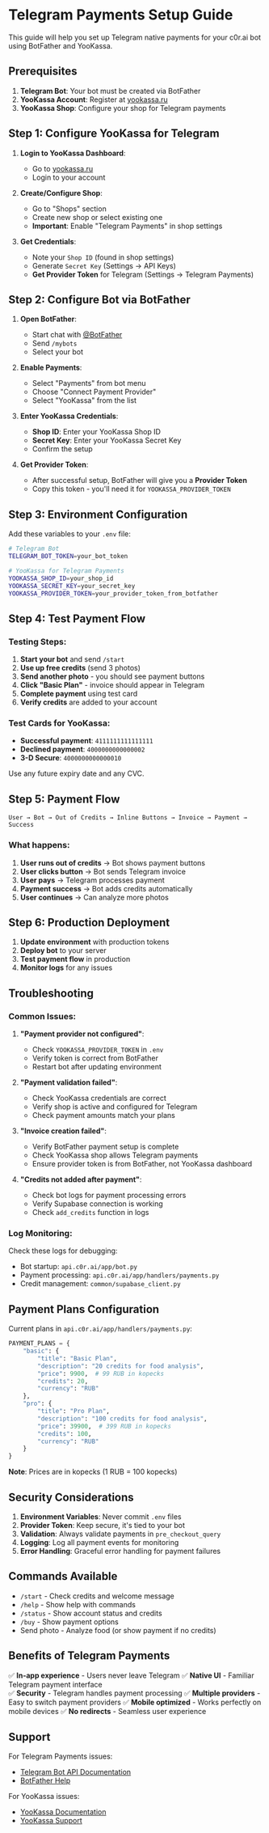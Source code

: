 # Telegram Payments Setup Guide

This guide will help you set up Telegram native payments for your c0r.ai bot using BotFather and YooKassa.

## Prerequisites

1. **Telegram Bot**: Your bot must be created via BotFather
2. **YooKassa Account**: Register at [yookassa.ru](https://yookassa.ru)
3. **YooKassa Shop**: Configure your shop for Telegram payments

## Step 1: Configure YooKassa for Telegram

1. **Login to YooKassa Dashboard**:
   - Go to [yookassa.ru](https://yookassa.ru)
   - Login to your account

2. **Create/Configure Shop**:
   - Go to "Shops" section
   - Create new shop or select existing one
   - **Important**: Enable "Telegram Payments" in shop settings

3. **Get Credentials**:
   - Note your `Shop ID` (found in shop settings)
   - Generate `Secret Key` (Settings → API Keys)
   - **Get Provider Token** for Telegram (Settings → Telegram Payments)

## Step 2: Configure Bot via BotFather

1. **Open BotFather**:
   - Start chat with [@BotFather](https://t.me/BotFather)
   - Send `/mybots`
   - Select your bot

2. **Enable Payments**:
   - Select "Payments" from bot menu
   - Choose "Connect Payment Provider"
   - Select "YooKassa" from the list

3. **Enter YooKassa Credentials**:
   - **Shop ID**: Enter your YooKassa Shop ID
   - **Secret Key**: Enter your YooKassa Secret Key
   - Confirm the setup

4. **Get Provider Token**:
   - After successful setup, BotFather will give you a **Provider Token**
   - Copy this token - you'll need it for `YOOKASSA_PROVIDER_TOKEN`

## Step 3: Environment Configuration

Add these variables to your `.env` file:

```bash
# Telegram Bot
TELEGRAM_BOT_TOKEN=your_bot_token

# YooKassa for Telegram Payments
YOOKASSA_SHOP_ID=your_shop_id
YOOKASSA_SECRET_KEY=your_secret_key
YOOKASSA_PROVIDER_TOKEN=your_provider_token_from_botfather
```

## Step 4: Test Payment Flow

### Testing Steps:

1. **Start your bot** and send `/start`
2. **Use up free credits** (send 3 photos)
3. **Send another photo** - you should see payment buttons
4. **Click "Basic Plan"** - invoice should appear in Telegram
5. **Complete payment** using test card
6. **Verify credits** are added to your account

### Test Cards for YooKassa:

- **Successful payment**: `4111111111111111`
- **Declined payment**: `4000000000000002`
- **3-D Secure**: `4000000000000010`

Use any future expiry date and any CVC.

## Step 5: Payment Flow

```
User → Bot → Out of Credits → Inline Buttons → Invoice → Payment → Success
```

### What happens:

1. **User runs out of credits** → Bot shows payment buttons
2. **User clicks button** → Bot sends Telegram invoice
3. **User pays** → Telegram processes payment
4. **Payment success** → Bot adds credits automatically
5. **User continues** → Can analyze more photos

## Step 6: Production Deployment

1. **Update environment** with production tokens
2. **Deploy bot** to your server
3. **Test payment flow** in production
4. **Monitor logs** for any issues

## Troubleshooting

### Common Issues:

1. **"Payment provider not configured"**:
   - Check `YOOKASSA_PROVIDER_TOKEN` in `.env`
   - Verify token is correct from BotFather
   - Restart bot after updating environment

2. **"Payment validation failed"**:
   - Check YooKassa credentials are correct
   - Verify shop is active and configured for Telegram
   - Check payment amounts match your plans

3. **"Invoice creation failed"**:
   - Verify BotFather payment setup is complete
   - Check YooKassa shop allows Telegram payments
   - Ensure provider token is from BotFather, not YooKassa dashboard

4. **"Credits not added after payment"**:
   - Check bot logs for payment processing errors
   - Verify Supabase connection is working
   - Check `add_credits` function in logs

### Log Monitoring:

Check these logs for debugging:
- Bot startup: `api.c0r.ai/app/bot.py`
- Payment processing: `api.c0r.ai/app/handlers/payments.py`
- Credit management: `common/supabase_client.py`

## Payment Plans Configuration

Current plans in `api.c0r.ai/app/handlers/payments.py`:

```python
PAYMENT_PLANS = {
    "basic": {
        "title": "Basic Plan",
        "description": "20 credits for food analysis",
        "price": 9900,  # 99 RUB in kopecks
        "credits": 20,
        "currency": "RUB"
    },
    "pro": {
        "title": "Pro Plan", 
        "description": "100 credits for food analysis",
        "price": 39900,  # 399 RUB in kopecks
        "credits": 100,
        "currency": "RUB"
    }
}
```

**Note**: Prices are in kopecks (1 RUB = 100 kopecks)

## Security Considerations

1. **Environment Variables**: Never commit `.env` files
2. **Provider Token**: Keep secure, it's tied to your bot
3. **Validation**: Always validate payments in `pre_checkout_query`
4. **Logging**: Log all payment events for monitoring
5. **Error Handling**: Graceful error handling for payment failures

## Commands Available

- `/start` - Check credits and welcome message
- `/help` - Show help with commands
- `/status` - Show account status and credits
- `/buy` - Show payment options
- Send photo - Analyze food (or show payment if no credits)

## Benefits of Telegram Payments

✅ **In-app experience** - Users never leave Telegram
✅ **Native UI** - Familiar Telegram payment interface  
✅ **Security** - Telegram handles payment processing
✅ **Multiple providers** - Easy to switch payment providers
✅ **Mobile optimized** - Works perfectly on mobile devices
✅ **No redirects** - Seamless user experience

## Support

For Telegram Payments issues:
- [Telegram Bot API Documentation](https://core.telegram.org/bots/payments)
- [BotFather Help](https://t.me/BotFather)

For YooKassa issues:
- [YooKassa Documentation](https://yookassa.ru/developers)
- [YooKassa Support](https://yookassa.ru/support) 